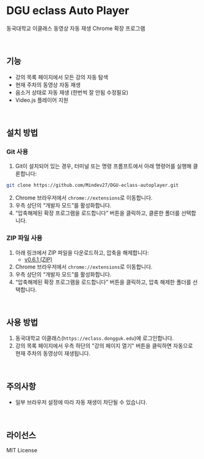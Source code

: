 # DGU eclass Auto Player

동국대학교 이클래스 동영상 자동 재생 Chrome 확장 프로그램

<br />

## 기능

- 강의 목록 페이지에서 모든 강의 자동 탐색
- 현재 주차의 동영상 자동 재생
- 음소거 상태로 자동 재생 (한번씩 잘 안됨 수정필요)
- Video.js 플레이어 지원

<br />

## 설치 방법

### Git 사용
1. Git이 설치되어 있는 경우, 터미널 또는 명령 프롬프트에서 아래 명령어를 실행해 클론합니다:
```bash
git clone https://github.com/Mindev27/DGU-eclass-autoplayer.git
```
2. Chrome 브라우저에서 `chrome://extensions`로 이동합니다.
3. 우측 상단의 “개발자 모드”를 활성화합니다.
4. “압축해제된 확장 프로그램을 로드합니다” 버튼을 클릭하고, 클론한 폴더를 선택합니다.

### ZIP 파일 사용
1. 아래 링크에서 ZIP 파일을 다운로드하고, 압축을 해제합니다:
   - [v0.6.1 (ZIP)](https://github.com/Mindev27/DGU-eclass-autoplayer/releases/download/pre-release/eclass_autoplayer_0_6_1.zip)
2. Chrome 브라우저에서 `chrome://extensions`로 이동합니다.
3. 우측 상단의 “개발자 모드”를 활성화합니다.
4. “압축해제된 확장 프로그램을 로드합니다” 버튼을 클릭하고, 압축 해제한 폴더를 선택합니다.

<br />

## 사용 방법

1. 동국대학교 이클래스(`https://eclass.dongguk.edu`)에 로그인합니다.
2. 강의 목록 페이지에서 우측 하단의 "강의 페이지 열기" 버튼을 클릭하면 자동으로 현재 주차의 동영상이 재생됩니다.

<br />

## 주의사항

- 일부 브라우저 설정에 따라 자동 재생이 차단될 수 있습니다.

<br />

## 라이선스

MIT License

